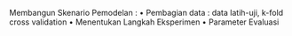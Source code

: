 Membangun Skenario Pemodelan : 
• Pembagian data : data latih-uji, k-fold cross validation
• Menentukan Langkah Eksperimen
• Parameter Evaluasi
